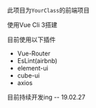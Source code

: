 此项目为`YourClass`的前端项目

使用Vue Cli 3搭建

目前使用以下插件

* Vue-Router
* EsLint(airbnb)
* element-ui
* cube-ui
* axios

目前持续开发ing  -- 19.02.27
